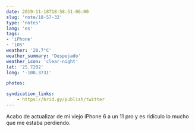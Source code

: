```yaml
---
date: 2019-11-18T18:58:51-06:00
slug: 'note/18-57-32'
type: 'notes'
lang: 'es'
tags:
- 'iPhone'
- 'iOS'
weather: '20.7°C'
weather_summary: 'Despejado'
weather_icon: 'clear-night'
lat: '25.7202'
long: '-100.3731'

photos:

syndication_links:
    - https://brid.gy/publish/twitter
---
```

Acabo de actualizar de mi viejo iPhone 6 a un 11 pro y es ridículo lo mucho que me estaba perdiendo. 
 